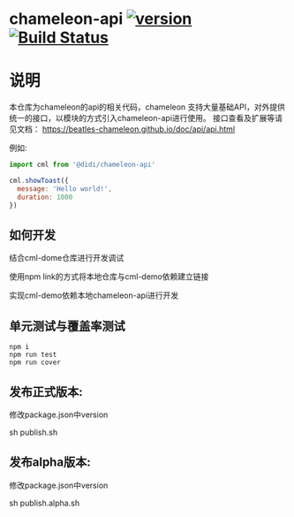# chameleon-api  [![version](https://img.shields.io/npm/v/chameleon-tool.svg?style=flat)](https://www.npmjs.com/package/chameleon-api) [![Build Status](https://travis-ci.org/beatles-chameleon/chameleon-api.svg?branch=master)](https://travis-ci.org/beatles-chameleon/chameleon-api)

# 说明
本仓库为chameleon的api的相关代码，chameleon 支持大量基础API，对外提供统一的接口，以模块的方式引入chameleon-api进行使用。
接口查看及扩展等请见文档： https://beatles-chameleon.github.io/doc/api/api.html


例如:
``` javascript
import cml from '@didi/chameleon-api'

cml.showToast({
  message: 'Hello world!',
  duration: 1000
})
```

## 如何开发
结合cml-dome仓库进行开发调试

使用npm link的方式将本地仓库与cml-demo依赖建立链接

实现cml-demo依赖本地chameleon-api进行开发

## 单元测试与覆盖率测试
```
npm i 
npm run test
npm run cover
```

## 发布正式版本:

修改package.json中version

sh publish.sh

## 发布alpha版本:

修改package.json中version

sh publish.alpha.sh